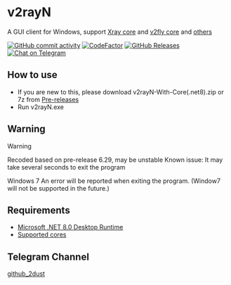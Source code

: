 # v2rayN
A GUI client for Windows, support [Xray core](https://github.com/XTLS/Xray-core) and [v2fly core](https://github.com/v2fly/v2ray-core) and [others](https://github.com/2dust/v2rayN/wiki/List-of-supported-cores)


[![GitHub commit activity](https://img.shields.io/github/commit-activity/m/2dust/v2rayN)](https://github.com/2dust/v2rayN/commits/master)
[![CodeFactor](https://www.codefactor.io/repository/github/2dust/v2rayn/badge)](https://www.codefactor.io/repository/github/2dust/v2rayn)
[![GitHub Releases](https://img.shields.io/github/downloads/2dust/v2rayN/latest/total?logo=github)](https://github.com/2dust/v2rayN/releases)
[![Chat on Telegram](https://img.shields.io/badge/Chat%20on-Telegram-brightgreen.svg)](https://t.me/v2rayn)


## How to use
- If you are new to this, please download v2rayN-With-Core(.net8).zip or 7z from [Pre-releases](https://github.com/2dust/v2rayN/releases)
- Run v2rayN.exe

## Warning
>[!Warning]
> Recoded based on pre-release 6.29, may be unstable
> Known issue: It may take several seconds to exit the program
>
> Windows 7 An error will be reported when exiting the program. (Window7 will not be supported in the future.)
## Requirements  
- [Microsoft .NET 8.0 Desktop Runtime ](https://dotnet.microsoft.com/zh-cn/download/dotnet/thank-you/runtime-desktop-8.0.0-rc.2-windows-x64-installer)
- [Supported cores](https://github.com/2dust/v2rayN/wiki/List-of-supported-cores)


## Telegram Channel
[github_2dust](https://t.me/github_2dust)

